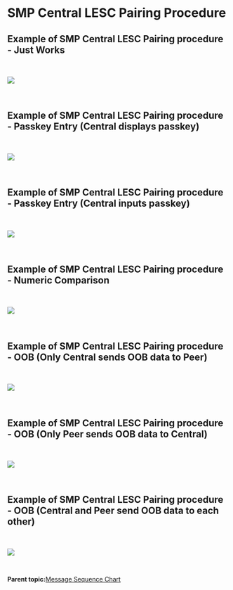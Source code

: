 # SMP Central LESC Pairing Procedure

## Example of SMP Central LESC Pairing procedure - Just Works

<br />

![](GUID-E64946DE-11DF-4B96-8E7A-9160DC63F3A0-low.png)

<br />

## Example of SMP Central LESC Pairing procedure - Passkey Entry \(Central displays passkey\)

<br />

![](GUID-CAD92E0B-4EC8-412D-A83C-DF25B08F4A56-low.png)

<br />

## Example of SMP Central LESC Pairing procedure - Passkey Entry \(Central inputs passkey\)

<br />

![](GUID-E1195B94-EBF3-493D-8A13-3A431087E20E-low.png)

<br />

## Example of SMP Central LESC Pairing procedure - Numeric Comparison

<br />

![](GUID-29171733-CECD-49C4-A95F-B5E54B7D90B9-low.png)

<br />

## Example of SMP Central LESC Pairing procedure - OOB \(Only Central sends OOB data to Peer\)

<br />

![](GUID-0DC59D9E-2E3C-4441-A4C8-A59FD4F0281E-low.png)

<br />

## Example of SMP Central LESC Pairing procedure - OOB \(Only Peer sends OOB data to Central\)

<br />

![](GUID-69BE6127-D5B8-48DD-9F08-CB07B0B439BF-low.png)

<br />

## Example of SMP Central LESC Pairing procedure - OOB \(Central and Peer send OOB data to each other\)

<br />

![](GUID-168E465B-D478-47B6-B603-645F5A48B6F2-low.png)

<br />

**Parent topic:**[Message Sequence Chart](GUID-DDACB06B-D561-41CB-86EB-E457D3B3E020.md)

